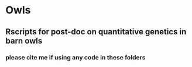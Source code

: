 # Owls
## Rscripts for post-doc on quantitative genetics in barn owls 


### please cite me if using any code in these folders ###
